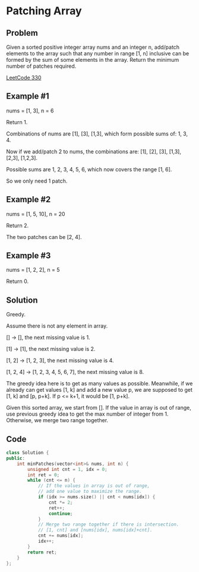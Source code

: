 Patching Array
====

Problem
----

Given a sorted positive integer array nums and an integer n, add/patch elements to the array such that any number in range [1, n] inclusive can be formed by the sum of some elements in the array. Return the minimum number of patches required.

[LeetCode 330](https://leetcode.com/problems/patching-array/)

Example #1
----

nums = [1, 3], n = 6

Return 1.

Combinations of nums are [1], [3], [1,3], which form possible sums of: 1, 3, 4.

Now if we add/patch 2 to nums, the combinations are: [1], [2], [3], [1,3], [2,3], [1,2,3].

Possible sums are 1, 2, 3, 4, 5, 6, which now covers the range [1, 6].

So we only need 1 patch.

Example #2
----

nums = [1, 5, 10], n = 20

Return 2.

The two patches can be [2, 4].

Example #3
----
nums = [1, 2, 2], n = 5

Return 0.

Solution
----
Greedy. 

Assume there is not any element in array.

[] -> [], the next missing value is 1.

[1] -> [1], the next missing value is 2.

[1, 2] -> [1, 2, 3], the next missing value is 4.

[1, 2, 4] -> [1, 2, 3, 4, 5, 6, 7], the next missing value is 8.

The greedy idea here is to get as many values as possible. Meanwhile, if we already can get values [1, k] and add a new value p, we are supposed to get [1, k] and [p, p+k]. If p <= k+1, it would be [1, p+k].

Given this sorted array, we start from []. If the value in array is out of range, use previous greedy idea to get the max number of integer from 1. Otherwise, we merge two range together.

Code
----

```cpp
class Solution {
public:
    int minPatches(vector<int>& nums, int n) {
        unsigned int cnt = 1, idx = 0;
        int ret = 0;
        while (cnt <= n) {
            // If the values in array is out of range,
            // add one value to maximize the range.
            if (idx >= nums.size() || cnt < nums[idx]) {
                cnt *= 2;
                ret++;
                continue;
            }
            // Merge two range together if there is intersection.
            // [1, cnt] and [nums[idx], nums[idx]+cnt].
            cnt += nums[idx];
            idx++;
        }
        return ret;
    }
};
```
